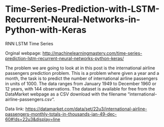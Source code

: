 # Time-Series-Prediction-with-LSTM-Recurrent-Neural-Networks-in-Python-with-Keras
RNN LSTM Time Series

Orginal webpage: http://machinelearningmastery.com/time-series-prediction-lstm-recurrent-neural-networks-python-keras/

The problem we are going to look at in this post is the international airline passengers prediction problem.
This is a problem where given a year and a month, the task is to predict the number of international airline passengers in units of 1000. The data ranges from January 1949 to December 1960 or 12 years, with 144 observations.
The dataset is available for free from the DataMarket webpage as a CSV download with the filename “international-airline-passengers.csv“.

Data link:
https://datamarket.com/data/set/22u3/international-airline-passengers-monthly-totals-in-thousands-jan-49-dec-60#!ds=22u3&display=line
